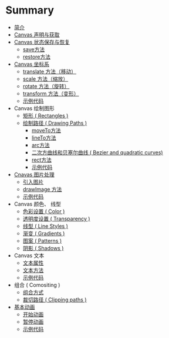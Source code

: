 # Summary

* [简介](README.md)
* [Canvas 声明与获取](chapter1_canvas_sheng_ming_yu_huo_qu.md)
* [Canvas 状态保存与恢复](chapter2_canvas_zhuang_tai_bao_cun_yu_hui_fu.md)
   * [save方法](chapter2_save_func.md)
   * [restore方法](chapter2_restore_func.md)
* [Canvas 坐标系](chapter3_canvas_zuo_biao_xi.md)
   * [translate 方法（移动）](chapter3_translate_func.md)
   * [scale 方法（缩放）](chapter3_scale_func.md)
   * [rotate 方法（旋转）](chapter3_rotate_func.md)
   * [transform 方法（变形）](chapter3_transform_func.md)
   * [示例代码](chapter3_zuo_biao_xi_shi_li_dai_ma.md)
* Canvas 绘制图形
   * [矩形 ( Rectangles )](chapter4_rectangles.md)
   * [绘制路径 ( Drawing Paths )](chapter4_drawing_path.md)
       * [moveTo方法](chapter4_moveto_func.md)
       * [lineTo方法](chapter4_lineto_func.md)
       * [arc方法](chapter4_arc_func.md)
       * [二次方曲线和贝塞尔曲线 ( Bezier and quadratic curves)](chapter4_bezier_and_quadratic_curves.md)
       * [rect方法](chapter4_rect_func.md)
       * [示例代码](chapter4_demo.md)
* [Cnavas 图片处理](chapter5_cnavas_tu_pian_chu_li.md)
   * [引入图片](chapter5_import_image.md)
   * [drawImage 方法](chapter5_drawimage.md)
   * [示例代码](chapter5_demo.md)
* Canvas 颜色、 线型
   * [色彩设置 ( Color )](chapter6_color_set.md)
   * [透明度设置 ( Transparency )](chapter6_transparency.md)
   * [线型 ( Line Styles )](chapter6_line_styles.md)
   * [渐变 ( Gradients )](chapter6_gradients.md)
   * [图案 ( Patterns )](chapter6_patterns.md)
   * [阴影 ( Shadows )](chapter6_shadows.md)
* Canvas 文本
   * [文本属性](chapter7_text_attr.md)
   * [文本方法](chapter7_text_func.md)
   * [示例代码](chapter7_text_demo.md)
* 组合 ( Comositing )
   * [组合方式](chapter8_comositing.md)
   * [裁切路径 ( Clipping paths )](chapter8_clipping_paths.md)
* [基本动画](chapter9_carton_base.md)
   * [开始动画](chapter9_carton_start.md)
   * [暂停动画](chapter9_carton_stop.md)
   * [示例代码](chapter9_carton_demo.md)

